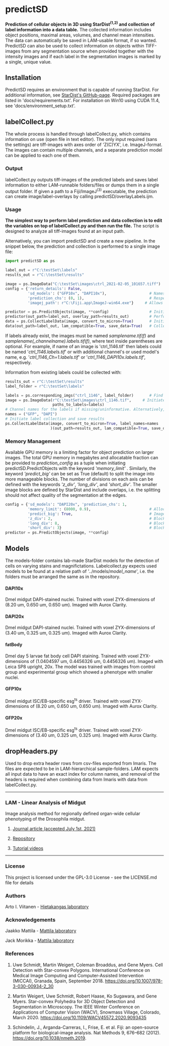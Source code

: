 # predictSD
**Prediction of cellular objects in 3D using StarDist<sup>(1,2)</sup> and collection of label information into a data
table.** The collected information includes object positions, maximal areas, volumes, and channel mean intensities. The
data can automatically be saved in LAM-usable format, if so wanted. PredictSD can also be used to collect information
on objects within TIFF-images from any segmentation source when provided together with the intensity images and if
each label in the segmentation images is marked by a single, unique value.

## Installation
PredictSD requires an environment that is capable of running StarDist. For additional information, see
[StarDist's GitHub-page](https://github.com/stardist/stardist/). Required packages are listed in
'docs/requirements.txt'. For installation on Win10 using CUDA 11.4, see 'docs/environment_setup.txt'.

## labelCollect.py
The whole process is handled through labelCollect.py, which contains information on use (open file in text editor). The
only input required (sans the settings) are tiff-images with axes order of 'Z(C)YX', i.e. ImageJ-format. The images can
contain multiple channels, and a separate prediction model can be applied to each one of them.

### Output

labelCollect.py outputs tiff-images of the predicted labels and saves label information to either LAM-runnable
folders/files or dumps them in a single output folder. If given a path to a Fiji/ImageJ<sup>(3)</sup> executable, the  prediction can
create image/label-overlays by calling predictSD/overlayLabels.ijm.

### Usage
**The simplest way to perform label prediction and data collection is to edit the variables on top of labelCollect.py
and then run the file.** The script is designed to analyze all tiff-images found at an input path.

Alternatively, you can import predictSD and create a new pipeline. In the snippet below, the prediction and collection
is performed to a single image file:
```python
import predictSD as ps

label_out = r"C:\testSet\labels"
results_out = r"C:\testSet\results"

image = ps.ImageData("C:\testSet\images\ctrl_2021-02-05_101657.tiff")
config = {'return_details': False,
          'sd_models': ("GFP10x", "DAPI10x"),                   # Names of models to apply for the image
          'prediction_chs': (0, 1),                             # Respective channel indices to apply the models on
          'imagej_path': r"C:\Fiji.app\ImageJ-win64.exe"}     # Allows creation of flat image/label overlays

predictor = ps.PredictObjects(image, **config)                  # Initiate prediction class
predictor(out_path=label_out, overlay_path=results_out)         # Perform prediction for objects in image
data = ps.CollectLabelData(image, convert_to_micron=True)       # Initiate class for collecting label information
data(out_path=label_out, lam_compatible=True, save_data=True)   # Collect object intensities, area, volume, etc.
```
If labels already exist, the images must be named _samplename.tif(f)_ and _samplename(\_channelname).labels.tif(f)_,
where text inside parentheses are optional. For example, if name of an image is 'ctrl_1146.tif' then labels could
be named '_ctrl_1146.labels.tif_' or with additional channel's or used model's name, e.g. '_ctrl_1146_Ch=1.labels.tif_'
or '_ctrl_1146_DAPI10x.labels.tif_', respectively.

Information from existing labels could be collected with:
```python
results_out = r"C:\testSet\results"
label_folder = r"C:\testSet\labels"

labels = ps.corresponding_imgs("ctrl_1146", label_folder)       # Find existing label files for an image.
image = ps.ImageData(r"C:\testSet\images\ctrl_1146.tif",     # Initiate class for collecting label information
                     paths_to_labels=labels)
# Channel names for the labels if missing/uninformative. Alternatively, set label_names=None
names = ("GFP", "DAPI")
# Initiate label collection and save results
ps.CollectLabelData(image, convert_to_micron=True, label_names=names
                    )(out_path=results_out, lam_compatible=True, save_data=True)
```
### Memory Management
Available GPU memory is a limiting factor for object prediction on larger images. The total GPU memory in megabytes and
allocatable fraction can be provided to _prediction_config_ as a tuple when initiating predictSD.PredictObjects with the
keyword _'memory_limit'_ . Similarly, the keyword _'predict_big'_ can be set as True (default) to split the image into
more manageable blocks. The number of divisions on each axis can be defined with the keywords _'z_div'_, _'long_div'_,
and _'short_div'_. The smaller image blocks are defined by StarDist and include overlaps, i.e. the splitting
should not affect quality of the segmentation at the edges.
```python
config = {'sd_models': "DAPI20x", 'prediction_chs': 1,
          'memory_limit': (8000, 0.9),                          # Allocate 90% of 8Gb total GPU memory
          'predict_big': True,                                  # Image will be split into blocks
          'z_div': 2,                                           # Blocks on Z-axis
          'long_div': 8,                                        # Blocks on the longer axis of XY
          'short_div': 3}                                       # Blocks on the shorter axis of XY
predictor = ps.PredictObjects(image, **config)  

```

## Models

The models-folder contains lab-made StarDist models for the detection of cells on varying stains and magnifictations.
Labelcollect.py expects used models to be found at a relative path of '../models/_model_name_', i.e. the folders must be
arranged the same as in the repository.

#### DAPI10x
Dmel midgut DAPI-stained nuclei. Trained with voxel ZYX-dimensions of (8.20 um, 0.650 um, 0.650 um). Imaged with Aurox
Clarity.

#### DAPI20x
Dmel midgut DAPI-stained nuclei. Trained with voxel ZYX-dimensions of (3.40 um, 0.325 um, 0.325 um). Imaged with Aurox
Clarity.

#### fatBody
Dmel day 5 larvae fat body cell DAPI staining. Trained with voxel ZYX-dimensions of (1.0404597 um, 0.4456326 um,
0.4456326 um). Imaged with Leica SP8 upright, 20x. The model was trained with images from control group and experimental
group which showed a phenotype with smaller nuclei.

#### GFP10x
Dmel midgut ISC/EB-specific esg<sup>ts</sup> driver. Trained with voxel ZYX-dimensions of (8.20 um, 0.650 um, 0.650 um).
Imaged with Aurox Clarity.

#### GFP20x
Dmel midgut ISC/EB-specific esg<sup>ts</sup> driver. Trained with voxel ZYX-dimensions of (3.40 um, 0.325 um, 0.325 um).
Imaged with Aurox Clarity.


## dropHeaders.py
Used to drop extra header rows from csv-files exported from Imaris. The files are expected to be in LAM-hierarchical
sample-folders. LAM expects all input data to have an exact index for column names, and removal of the headers is
required when combining data from Imaris with data from labelCollect.py.

------------------------

### LAM - Linear Analysis of Midgut

Image analysis method for regionally defined organ-wide cellular phenotyping of the Drosophila midgut.
1. [Journal article (accepted July 1st, 2021)](https://www.biorxiv.org/content/10.1101/2021.01.20.427422v1)

2. [Repository](https://github.com/hietakangas-laboratory/LAM)

3. [Tutorial videos](https://www.youtube.com/playlist?list=PLjv-8Gzxh3AynUtI3HaahU2oddMbDpgtx)

------------------------

### License
This project is licensed under the GPL-3.0 License  - see the LICENSE.md file for details

### Authors
Arto I. Viitanen - [Hietakangas laboratory](https://www.helsinki.fi/en/researchgroups/nutrient-sensing)

### Acknowledgements
Jaakko Mattila - [Mattila laboratory](https://www.helsinki.fi/en/researchgroups/metabolism-and-signaling/)

Jack Morikka - [Mattila laboratory](https://www.helsinki.fi/en/researchgroups/metabolism-and-signaling/)

### References
1.  Uwe Schmidt, Martin Weigert, Coleman Broaddus, and Gene Myers. Cell Detection with Star-convex Polygons.
    International Conference on Medical Image Computing and Computer-Assisted Intervention (MICCAI), Granada, Spain,
    September 2018. https://doi.org/10.1007/978-3-030-00934-2_30
    

2.  Martin Weigert, Uwe Schmidt, Robert Haase, Ko Sugawara, and Gene Myers. Star-convex Polyhedra for 3D Object
    Detection and Segmentation in Microscopy. The IEEE Winter Conference on Applications of Computer Vision (WACV),
    Snowmass Village, Colorado, March 2020. https://doi.org/10.1109/WACV45572.2020.9093435
    

3.  Schindelin, J., Arganda-Carreras, I., Frise, E. et al. Fiji: an open-source platform for biological-image analysis.
    Nat Methods 9, 676–682 (2012). https://doi.org/10.1038/nmeth.2019. 
